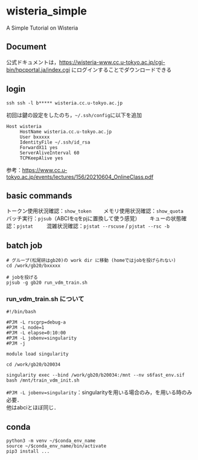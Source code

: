 # wisteria_simple
A Simple Tutorial on Wisteria

## Document
公式ドキュメントは，https://wisteria-www.cc.u-tokyo.ac.jp/cgi-bin/hpcportal.ja/index.cgi にログインすることでダウンロードできる

## login
```
ssh ssh -l b***** wisteria.cc.u-tokyo.ac.jp
```

初回は鍵の設定をしたのち，`~/.ssh/config`に以下を追加
```
Host wisteria
     HostName wisteria.cc.u-tokyo.ac.jp
     User bxxxxx
     IdentityFile ~/.ssh/id_rsa
     ForwardX11 yes
     ServerAliveInterval 60
     TCPKeepAlive yes
```
参考：https://www.cc.u-tokyo.ac.jp/events/lectures/156/20210604_OnlineClass.pdf 

## basic commands
トークン使用状況確認：`show_token`　　
メモリ使用状況確認：`show_quota`　　
バッチ実行：`pjsub`（ABCIをqをpjに置換して使う感覚）　　
キューの状態確認：`pjstat` 　　
混雑状況確認：`pjstat --rscuse` / `pjstat --rsc -b`　　


## batch job
```
# グループ(松尾研はgb20)の work dir に移動 (homeではjobを投げられない)
cd /work/gb20/bxxxxx

# jobを投げる
pjsub -g gb20 run_vdm_train.sh
```
### run_vdm_train.sh について
```
#!/bin/bash

#PJM -L rscgrp=debug-a
#PJM -L node=1
#PJM -L elapse=0:10:00
#PJM -L jobenv=singularity
#PJM -j

module load singularity

cd /work/gb20/b20034

singularity exec --bind /work/gb20/b20034:/mnt --nv s6fast_env.sif bash /mnt/train_vdm_init.sh
```
`#PJM -L jobenv=singularity`：singularityを用いる場合のみ，を用いる時のみ必要．  
他はabciとほぼ同じ．

## conda
```
python3 -m venv ~/$conda_env_name
source ~/$conda_env_name/bin/activate
pip3 install ...
```